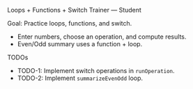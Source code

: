 Loops + Functions + Switch Trainer — Student

Goal: Practice loops, functions, and switch.
- Enter numbers, choose an operation, and compute results.
- Even/Odd summary uses a function + loop.

TODOs
- TODO-1: Implement switch operations in `runOperation`.
- TODO-2: Implement `summarizeEvenOdd` loop.
